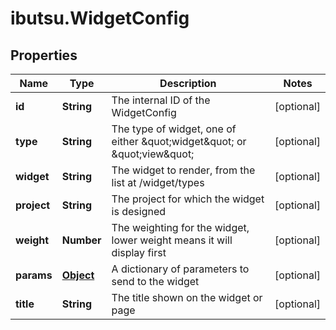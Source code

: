 # ibutsu.WidgetConfig

## Properties

Name | Type | Description | Notes
------------ | ------------- | ------------- | -------------
**id** | **String** | The internal ID of the WidgetConfig | [optional] 
**type** | **String** | The type of widget, one of either \&quot;widget\&quot; or \&quot;view\&quot; | [optional] 
**widget** | **String** | The widget to render, from the list at /widget/types | [optional] 
**project** | **String** | The project for which the widget is designed | [optional] 
**weight** | **Number** | The weighting for the widget, lower weight means it will display first | [optional] 
**params** | [**Object**](.md) | A dictionary of parameters to send to the widget | [optional] 
**title** | **String** | The title shown on the widget or page | [optional] 


